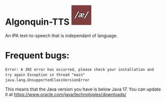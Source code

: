 # Algonquin-TTS ![Algonquin logo](https://github.com/N3ther/Algonquin-TTS/raw/main/logo.png)
An IPA text-to-speech that is independant of language.

# Frequent bugs:
``Error: A JNI error has occurred, please check your installation and try again
Exception in thread "main" java.lang.UnsupportedClassVersionError``

This means that the Java version you have is below Java 17. You can update it at https://www.oracle.com/java/technologies/downloads/

